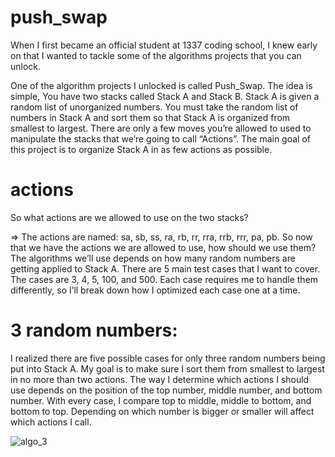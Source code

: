 # push_swap

When I first became an official student at 1337 coding school, I knew early on that I wanted to tackle some of the algorithms projects that you can unlock.

One of the algorithm projects I unlocked is called Push_Swap. The idea is simple, You have two stacks called Stack A and Stack B. Stack A is given a random list of unorganized numbers. You must take the random list of numbers in Stack A and sort them so that Stack A is organized from smallest to largest. There are only a few moves you’re allowed to used to manipulate the stacks that we’re going to call “Actions”. The main goal of this project is to organize Stack A in as few actions as possible.
# actions

So what actions are we allowed to use on the two stacks?

=> The actions are named: sa, sb, ss, ra, rb, rr, rra, rrb, rrr, pa, pb.
So now that we have the actions we are allowed to use, how should we use them? The algorithms we’ll use depends on how many random numbers are getting applied to Stack A. There are 5 main test cases that I want to cover. The cases are 3, 4, 5, 100, and 500. Each case requires me to handle them differently, so I’ll break down how I optimized each case one at a time.

# 3 random numbers:

I realized there are five possible cases for only three random numbers being put into Stack A. My goal is to make sure I sort them from smallest to largest in no more than two actions. The way I determine which actions I should use depends on the position of the top number, middle number, and bottom number. With every case, I compare top to middle, middle to bottom, and bottom to top. Depending on which number is bigger or smaller will affect which actions I call.

![algo_3](https://github.com/user-attachments/assets/c333f954-7283-4487-9ded-e0e047cad959)

